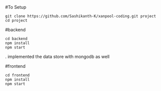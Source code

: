 


#To Setup

```
git clone https://github.com/Sashikanth-K/xanpool-coding.git project
cd project
```


#backend

```
cd backend
npm install
npm start
```

. implemented the data store with mongodb as well

#frontend

```
cd frontend
npm install 
npm start
```
